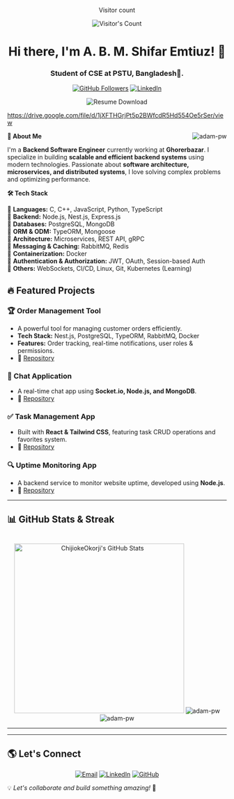 <div align="center">
  
</div>

<div align="center"> 
  <p>Visitor count</p>
  <img src="https://profile-counter.glitch.me/{ShifarEmtiuz07}/count.svg" alt="Visitor's Count" />
</div>

<h1 align="center">Hi there, I'm A. B. M. Shifar Emtiuz! 👋</h1>
<h3 align="center">Student of CSE at PSTU, Bangladesh🌟.</h3>

<p align="center">
  <a href="https://github.com/ShifarEmtiuz07"><img src="https://img.shields.io/github/followers/ShifarEmtiuz07?label=Followers&style=social" alt="GitHub Followers"></a>
  <a href="https://www.linkedin.com/in/a-b-m-shifar-emtiuz-aa621424a"><img src="https://img.shields.io/badge/LinkedIn-Connect-blue?style=social&logo=linkedin" alt="LinkedIn"></a>
</p>
<p align="center">
  <a href="https://drive.google.com/file/d/1jXFTHGrjPt5p2BWfcdR5Hd554Oe5rSer/view" target="_blank" style="text-decoration: none;">
    <img src="https://img.shields.io/badge/Download%20Resume-PDF-red?style=for-the-badge&logo=adobe&logoColor=white" alt="Resume Download" />
  </a>
</p>

https://drive.google.com/file/d/1jXFTHGrjPt5p2BWfcdR5Hd554Oe5rSer/view
<p><img align="right" src="https://github.com/ShifarEmtiuz07/ShifarEmtiuz07/blob/main/shifar-github-gif.gif" alt="adam-pw" /></p>

<P> <b> 🚀 About Me </b>
  
I'm a **Backend Software Engineer** currently working at **Ghorerbazar**. I specialize in building **scalable and efficient backend systems** using modern technologies. Passionate about **software architecture, microservices, and distributed systems**, I love solving complex problems and optimizing performance.</p>

<b> 🛠 Tech Stack </b>

🔹 **Languages:** C, C++, JavaScript, Python, TypeScript  
🔹 **Backend:** Node.js, Nest.js, Express.js  
🔹 **Databases:** PostgreSQL, MongoDB  
🔹 **ORM & ODM:** TypeORM, Mongoose  
🔹 **Architecture:** Microservices, REST API, gRPC  
🔹 **Messaging & Caching:** RabbitMQ, Redis  
🔹 **Containerization:** Docker  
🔹 **Authentication & Authorization:** JWT, OAuth, Session-based Auth  
🔹 **Others:** WebSockets, CI/CD, Linux, Git, Kubernetes (Learning)






## 🔥 Featured Projects

### 🏆 Order Management Tool
- A powerful tool for managing customer orders efficiently.
- **Tech Stack:** Nest.js, PostgreSQL, TypeORM, RabbitMQ, Docker
- **Features:** Order tracking, real-time notifications, user roles & permissions.
- 🚀 [Repository](https://github.com/ShifarEmtiuz07/Order-Management-Tools)

### 💬 Chat Application
- A real-time chat app using **Socket.io, Node.js, and MongoDB**.
- 🚀 [Repository](https://github.com/ShifarEmtiuz07/Chat_Application_Using_Node_Socket_JWT_MongoDB_Ejs)

### ✅ Task Management App
- Built with **React & Tailwind CSS**, featuring task CRUD operations and favorites system.
- 🚀 [Repository](https://github.com/ShifarEmtiuz07/Task-Management-Using-Re-act-and-tailwind-CSS)

### 🔍 Uptime Monitoring App
- A backend service to monitor website uptime, developed using **Node.js**.
- 🚀 [Repository](https://github.com/ShifarEmtiuz07/Uptime-Monitoring-Application-Using-Raw-Node.js)




---

## 📊 GitHub Stats & Streak
<br>

<div align=center>
  <img width=390 src="https://github-readme-stats.vercel.app/api?username=ShifarEmtiuz07&theme=transparent&count_private=true&show_icons=true&rank_icon=github&locale=en" alt="ChijiokeOkorji's GitHub Stats" />
 <img src="https://github-readme-stats.vercel.app/api/top-langs?username=ShifarEmtiuz07&show_icons=true&locale=en&bg_color=0d1117&text_color=ffffff&layout=compact" alt="adam-pw" bg_color=#808080/>
 <img src="https://github-readme-streak-stats.herokuapp.com/?user=ShifarEmtiuz07&theme=dark&background=0d1117&date_format=M%20j%5B%2C%20Y%5D" alt="adam-pw" />
</div>

<hr>

---

## 🌎 Let's Connect
<p align="center">
  <a href="mailto:shifaremtiuz07@gmail.com"><img src="https://img.shields.io/badge/Email-Contact-red?style=flat&logo=gmail" alt="Email"></a>
  <a href="https://linkedin.com/in/shifar-emtiuz"><img src="https://img.shields.io/badge/LinkedIn-Connect-blue?style=flat&logo=linkedin" alt="LinkedIn"></a>
  <a href="https://github.com/ShifarEmtiuz07"><img src="https://img.shields.io/badge/GitHub-Follow-black?style=flat&logo=github" alt="GitHub"></a>
</p>

💡 *Let's collaborate and build something amazing!* 🚀

